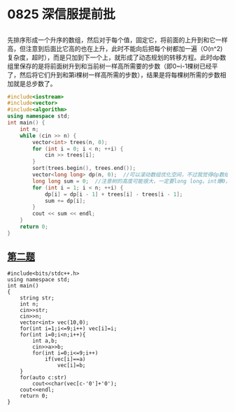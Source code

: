 # 0825 深信服提前批

## 
先排序形成一个升序的数组，然后对于每个值，固定它，将前面的上升到和它一样高，但注意到后面比它高的也在上升，此时不能向后把每个树都加一遍（O(n^2)复杂度，超时），而是只加到下一个上，就形成了动态规划的转移方程。此时dp数组里保存的是将前面树升到和当前树一样高所需要的步数（即0~i-1棵树已经平了，然后将它们升到和第i棵树一样高所需的步数），结果是将每棵树所需的步数相加就是总步数了。

```cpp
#include<iostream>
#include<vector>
#include<algorithm>
using namespace std;
int main() {
    int n;
    while (cin >> n) {
        vector<int> trees(n, 0);
        for (int i = 0; i < n; ++i) {
            cin >> trees[i];
        }
        sort(trees.begin(), trees.end());
        vector<long long> dp(n, 0);  //可以滚动数组优化空间，不过我觉得dp数组写起来顺手
        long long sum = 0;  //注意树的高度可能很大，一定要long long。int爆0，笔试常见坑，我做完第二题回头才反应过来。====
        for (int i = 1; i < n; ++i) {
            dp[i] = dp[i - 1] + trees[i] - trees[i - 1];
            sum += dp[i];
        }
        cout << sum << endl;
    }
    return 0;
}
```
## [第二题]()

```
#include<bits/stdc++.h>
using namespace std;
int main()
{
    string str;
    int n;
    cin>>str;
    cin>>n;
    vector<int> vec(10,0);
    for(int i=1;i<=9;i++) vec[i]=i;
    for(int i=0;i<n;i++){
        int a,b;
        cin>>a>>b;
        for(int i=0;i<=9;i++)
            if(vec[i]==a)
                vec[i]=b;
    }
    for(auto c:str)
        cout<<char(vec[c-'0']+'0');
    cout<<endl;
    return 0;
}

```